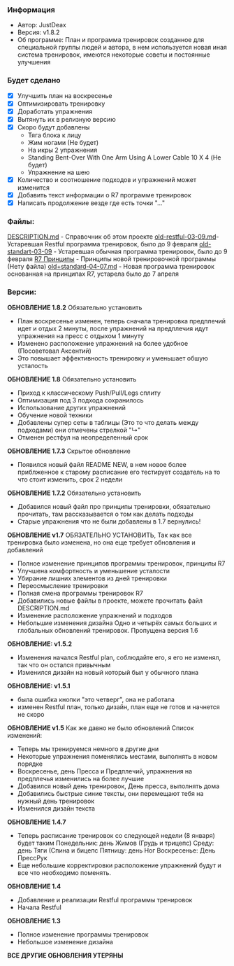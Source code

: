 ### Информация
- Автор: JustDeax
- Версия: v1.8.2
- Об программе: План и программа тренировок созданное для специальной группы людей и автора, в нем используется новая иная система тренировок, имеются некоторые советы и постоянные улучшения

### Будет сделано
- [x] Улучшить план на воскресенье 
- [x] Оптимизировать тренировку
- [x] Доработать упражнения 
- [x] Вытянуть их в релизную версию
- [x] Скоро будут добавлены
	- Тяга блока к лицу
	- Жим ногами (Не будет)
	- На икры 2 упражнения 
	- Standing Bent-Over With One Arm Using A Lower Cable 10 X 4 (Не будет)
	- Упражнение на шею
- [x] Количество и соотношение подходов и упражнений может изменится
- [x] Добавить текст информации о R7 программе тренировок
- [x] Написать продолжение везде где есть точки "..."

### Файлы:
[DESCRIPTION.md](DESCRIPTION.md) - Справочник об этом проекте
[old-restful-03-09.md](old-restful-03-09.md)- Устаревшая Restful программа тренировок, было до 9 февраля 
[old-standart-03-09](old-standart-03-09.md) - Устаревшая обычная программа тренировок, было до 9 февраля 
[R7 Принципы](R7Principles.md) - Принципы новой тренировочной программы (Нету файла)
[old+standard-04-07.md](old-standart-04-07.md) - Новая программа тренировок основанная на принципах R7, устарела было до 7 апреля

### Версии:
**ОБНОВЛЕНИЕ 1.8.2**
Обязательно установить 
- План воскресенье изменен, теперь сначала тренировка предплечий идет и отдых 2 минуты, после упражнений на предплечия идут упражнения на пресс с отдыхом 1 минуту
- Изменено расположение упражнений на более удобное (Посоветовал Аксентий)
- Это повышает эффективность тренировку и уменьшает обшую усталость 

**ОБНОВЛЕНИЕ 1.8**
Обязательно установить
- Приход к классическому Push/Pull/Legs сплиту
- Оптимизация под 3 подхода сохранилось
- Использование других упражнений
- Обучение новой техники
- Добавлены супер сеты в таблицы (Это то что делать между подходами) они отмечены стрелкой "↳"
- Отменен рестфул на неопределенный срок

**ОБНОВЛЕНИЕ 1.7.3**
Скрытое обновление 
- Появился новый файл README NEW, в нем новое более приблженное к старому расписание его тестирует создатель на то что стоит изменить, срок 2 недели

**ОБНОВЛЕНИЕ 1.7.2**
Обязательно установить 
- Добавился новый файл про принципы тренировки, обязательно прочитать, там рассказывается о том как делать подходы
- Старые упражнения что не были добавлены в 1.7 вернулись!

**ОБНОВЛЕНИЕ v1.7**
ОБЯЗАТЕЛЬНО УСТАНОВИТЬ, Так как все тренировка было изменена, но она еще требует обновления и добавлений
- Полное изменение принципов программы тренировок, принципы R7
- Улучшена комфортность и уменьшение усталости
- Убирание лишних элементов из дней тренировки
- Переосмысление тренировки
- Полная смена программы тренировок R7
- Добавились новые файлы в проекте, можете прочитать файл DESCRIPTION.md
- Изменение расположение упражнений и подходов
- Небольшие изменения дизайна
Одно и четырёх самых больших и глобальных обновлений тренировок. Пропущена версия 1.6

**ОБНОВЛЕНИЕ: v1.5.2**
- Изменения начался Restful plan, соблюдайте его, я его не изменял, так что он остался привычным
- Изменился дизайн на новый который был у обычного плана

**ОБНОВЛЕНИЕ: v1.5.1**
- была ошибка кнопки "это четверг", она не работала
- изменен Restful план, только дизайн, план еще не готов и начнется не скоро

**ОБНОВЛЕНИЕ v1.5**
Как же давно не было обновлений
Список изменений:
- Теперь мы тренируемся немного в другие дни
- Некоторые упражнения поменялись местами, выполнять в новом порядке
- Воскресенье, день Пресса и Предплечий, упражнения на предплечья изменились на более лучшие
- Добавился новый день тренировок, День пресса, выполнять дома
- Добавились быстрые синие тексты, они перемещают тебя на нужный день тренировок
- Изменился дизайн текста

**ОБНОВЛЕНИЕ 1.4.7**
- Теперь расписание тренировок со следующей недели (8 января) будет таким 
	Понедельник: день Жимов (Грудь и трицепс)
	Среду: день Тяги (Спина и бицепс
	Пятницу: день Ног
	Воскресенье: День ПрессРук
- Еще небольшие корректировки расположение упражнений будут и все что необходимо поменять. 

**ОБНОВЛЕНИЕ 1.4**
- Добавление и реализации Restful программы тренировок
- Начала Restful

**ОБНОВЛЕНИЕ 1.3**
- Полное изменение программы тренировок
- Небольшое изменение дизайна

**ВСЕ ДРУГИЕ ОБНОВЛЕНИЯ УТЕРЯНЫ**


